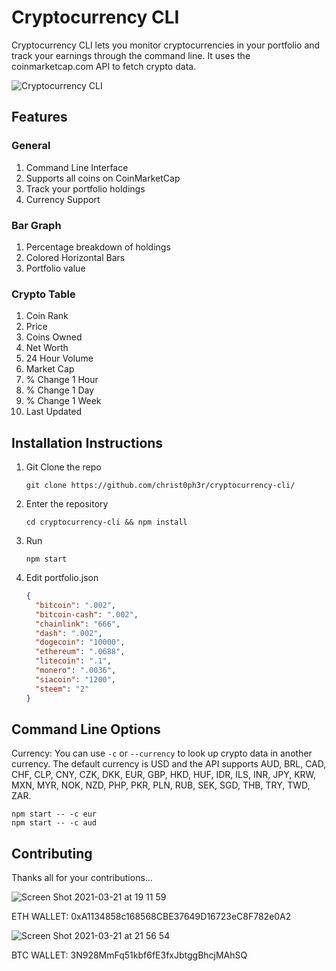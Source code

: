 # Cryptocurrency CLI

Cryptocurrency CLI lets you monitor cryptocurrencies in your portfolio and track your earnings through the command line.  It uses the coinmarketcap.com API to fetch crypto data.

![Cryptocurrency CLI](https://i.imgur.com/t51gp74.png)

## Features

### General
1. Command Line Interface
1. Supports all coins on CoinMarketCap
1. Track your portfolio holdings
1. Currency Support

### Bar Graph
1. Percentage breakdown of holdings
2. Colored Horizontal Bars
3. Portfolio value

### Crypto Table
1. Coin Rank
1. Price
1. Coins Owned
1. Net Worth
1. 24 Hour Volume
1. Market Cap
1. % Change 1 Hour
1. % Change 1 Day
1. % Change 1 Week
1. Last Updated

## Installation Instructions


1. Git Clone the repo

    ```
    git clone https://github.com/christ0ph3r/cryptocurrency-cli/
    ```

1. Enter the repository

    ```
    cd cryptocurrency-cli && npm install
    ```

1. Run

    ```
    npm start
    ```

1. Edit portfolio.json

    ```json
    {
      "bitcoin": ".002",
      "bitcoin-cash": ".002",
      "chainlink": "666",
      "dash": ".002",
      "dogecoin": "10000",
      "ethereum": ".0688",
      "litecoin": ".1",
      "monero": ".0036",
      "siacoin": "1200",
      "steem": "2"
    }
    ```

## Command Line Options

Currency: You can use `-c` or `--currency` to look up crypto data in another currency.  The default currency is USD and the API supports AUD, BRL, CAD, CHF, CLP, CNY, CZK, DKK, EUR, GBP, HKD, HUF, IDR, ILS, INR, JPY, KRW, MXN, MYR, NOK, NZD, PHP, PKR, PLN, RUB, SEK, SGD, THB, TRY, TWD, ZAR.

  ```
  npm start -- -c eur
  npm start -- -c aud
  ```

## Contributing

Thanks all for your contributions...
    
![Screen Shot 2021-03-21 at 19 11 59](https://user-images.githubusercontent.com/81108192/111917690-519f4380-8a79-11eb-9d01-de457b1655f6.png)
    
ETH WALLET: 0xA1134858c168568CBE37649D16723eC8F782e0A2

![Screen Shot 2021-03-21 at 21 56 54](https://user-images.githubusercontent.com/81108192/111922186-5b807100-8a90-11eb-8504-a3fc3ae35052.png)

BTC WALLET: 3N928MmFq51kbf6fE3fxJbtggBhcjMAhSQ
